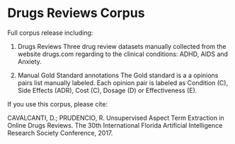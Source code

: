 # Drugs Reviews Corpus 

Full corpus release including:

1) Drugs Reviews
   Three drug review datasets manually collected from the website drugs.com 
   regarding to the clinical conditions: ADHD, AIDS and Anxiety.
   
2) Manual Gold Standard annotations
   The Gold standard is a a opinions pairs list manually labeled. Each opinion pair
   is labeled as Condition (C), Side Effects (ADR), Cost (C), Dosage (D) or Effectiveness (E).


If you use this corpus, please cite: 

CAVALCANTI, D.; PRUDENCIO, R. Unsupervised Aspect Term Extraction in Online Drugs Reviews. The 30th International Florida Artificial Intelligence Research Society Conference, 2017.
